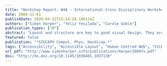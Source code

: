```yaml
---
title: "Workshop Report: W4A - International Cross Disciplinary Workshop on Web Accessibility 2004"
date: 2004-11-01
publishDate: 2020-04-22T15:14:20.186124Z
authors: ["Simon Harper", "Yeliz Yesilada", "Carole Goble"]
publication_types: ["0"]
abstract: "Layout and structure are key to good visual design. They are the conduit for both the content and the graphics. Moreover, they are important for disabled people (e.g. dyslexic users) and specifically visually impaired users, as they need to be quickly and easily interacted with. The workshop aimed to address layout, structure, and presentation from the viewpoint of accessibility and good visual design; where these are in opposition, the workshop aimed to facilitate discussion between interested parties so that a solution (or at least the beginnings of a solution) can be formulated - in effect we ask the question 'Does Accessible Mean Dull?'. We support inclusive design; however, how can this be the case if users have differing needs? The organisers also assert that no one should be hindered when interacting with layout. Will making layout accessible hinder sighted or 'conventional' users? Conventional workshops on accessibility tended to be single disciplinary in nature. However, we were concerned that a single disciplinary approach prevents the cross-pollination of ideas, needs, and technologies from other related but separate fields. The workshop was therefore, decidedly cross disciplinary in nature and brought together users, accessibility experts, graphic designers, and technologists from academia and industry to discuss how accessibility could be supported. We also encouraged the participation of users and other interested parties as an additional balance to the discussion. Views often bridged academia, commerce, and industry, and arguments encompassed a range of beliefs across the design accessibility spectrum. Our aim was to focus on accessibility by encouraging participation from many disciplines, represented in the following discussion and paper abstracts."
featured: false
publication: "*SIGCAPH Comput. Phys. Handicap.*"
tags: ["Accessibility", "Accessible Layout", "Human Centred Web", "ViCRAM", "Visual Design", "W4A", "W4A-2004", "Web Accessibility"]
url_pdf: "http://www.simonharper.info/publications/Harper2004fu.pdf"
doi: "http://dx.doi.org/10.1145/1036401.1037130"
---
```


